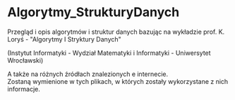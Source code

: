 # Algorytmy_StrukturyDanych

Przegląd i opis algorytmów i struktur danych bazując na wykładzie prof. K. Loryś - "Algorytmy I Stryktury Danych"

(Instytut Informatyki - Wydział Matematyki i Informatyki - Uniwersytet Wrocławski)  

A także na różnych źródłach znalezionych e internecie.  
Zostaną wymienione w tych plikach, w których zostały wykorzystane z nich informacje. 
